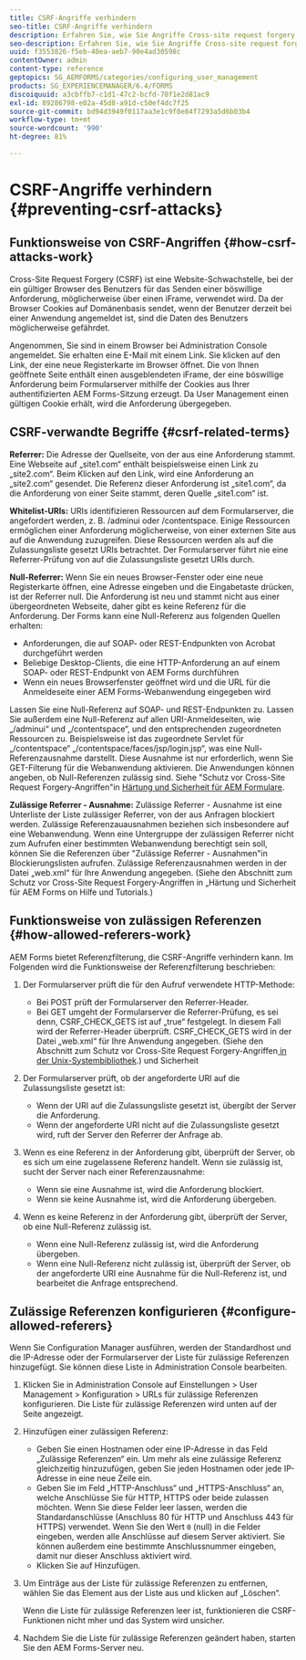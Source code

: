 ```yaml
---
title: CSRF-Angriffe verhindern
seo-title: CSRF-Angriffe verhindern
description: Erfahren Sie, wie Sie Angriffe Cross-site request forgery (CSRF) verhindern und Benutzerdaten vor Beschädigung schützen.
seo-description: Erfahren Sie, wie Sie Angriffe Cross-site request forgery (CSRF) verhindern und Benutzerdaten vor Beschädigung schützen.
uuid: f3553826-f5eb-40ea-aeb7-90e4ad30598c
contentOwner: admin
content-type: reference
geptopics: SG_AEMFORMS/categories/configuring_user_management
products: SG_EXPERIENCEMANAGER/6.4/FORMS
discoiquuid: a3cbffb7-c1d1-47c2-bcfd-70f1e2d81ac9
exl-id: 89286798-e02a-45d8-a91d-c50ef4dc7f25
source-git-commit: bd94d3949f0117aa3e1c9f0e84f7293a5d6b03b4
workflow-type: tm+mt
source-wordcount: '990'
ht-degree: 81%

---
```


# CSRF-Angriffe verhindern {#preventing-csrf-attacks}

## Funktionsweise von CSRF-Angriffen {#how-csrf-attacks-work}

Cross-Site Request Forgery (CSRF) ist eine Website-Schwachstelle, bei der ein gültiger Browser des Benutzers für das Senden einer böswillige Anforderung, möglicherweise über einen iFrame, verwendet wird. Da der Browser Cookies auf Domänenbasis sendet, wenn der Benutzer derzeit bei einer Anwendung angemeldet ist, sind die Daten des Benutzers möglicherweise gefährdet.

Angenommen, Sie sind in einem Browser bei Administration Console angemeldet. Sie erhalten eine E-Mail mit einem Link. Sie klicken auf den Link, der eine neue Registerkarte im Browser öffnet. Die von Ihnen geöffnete Seite enthält einen ausgeblendeten iFrame, der eine böswillige Anforderung beim Formularserver mithilfe der Cookies aus Ihrer authentifizierten AEM Forms-Sitzung erzeugt. Da User Management einen gültigen Cookie erhält, wird die Anforderung übergegeben.

## CSRF-verwandte Begriffe  {#csrf-related-terms}

**Referrer:** Die Adresse der Quellseite, von der aus eine Anforderung stammt. Eine Webseite auf „site1.com“ enthält beispielsweise einen Link zu „site2.com“. Beim Klicken auf den Link, wird eine Anforderung an „site2.com“ gesendet. Die Referenz dieser Anforderung ist „site1.com“, da die Anforderung von einer Seite stammt, deren Quelle „site1.com“ ist.

**Whitelist-URIs:** URIs identifizieren Ressourcen auf dem Formularserver, die angefordert werden, z. B. /adminui oder /contentspace. Einige Ressourcen ermöglichen einer Anforderung möglicherweise, von einer externen Site aus auf die Anwendung zuzugreifen. Diese Ressourcen werden als auf die Zulassungsliste gesetzt URIs betrachtet. Der Formularserver führt nie eine Referrer-Prüfung von auf die Zulassungsliste gesetzt URIs durch.

**Null-Referrer:** Wenn Sie ein neues Browser-Fenster oder eine neue Registerkarte öffnen, eine Adresse eingeben und die Eingabetaste drücken, ist der Referrer null. Die Anforderung ist neu und stammt nicht aus einer übergeordneten Webseite, daher gibt es keine Referenz für die Anforderung. Der Forms kann eine Null-Referenz aus folgenden Quellen erhalten:

* Anforderungen, die auf SOAP- oder REST-Endpunkten von Acrobat durchgeführt werden
* Beliebige Desktop-Clients, die eine HTTP-Anforderung an auf einem SOAP- oder REST-Endpunkt von AEM Forms durchführen
* Wenn ein neues Browserfenster geöffnet wird und die URL für die Anmeldeseite einer AEM Forms-Webanwendung eingegeben wird

Lassen Sie eine Null-Referenz auf SOAP- und REST-Endpunkten zu. Lassen Sie außerdem eine Null-Referenz auf allen URI-Anmeldeseiten, wie „/adminui“ und „/contentspace“, und den entsprechenden zugeordneten Ressourcen zu. Beispielsweise ist das zugeordnete Servlet für „/contentspace“ „/contentspace/faces/jsp/login.jsp“, was eine Null-Referenzausnahme darstellt. Diese Ausnahme ist nur erforderlich, wenn Sie GET-Filterung für die Webanwendung aktivieren. Die Anwendungen können angeben, ob Null-Referenzen zulässig sind. Siehe &quot;Schutz vor Cross-Site Request Forgery-Angriffen&quot;in [Härtung und Sicherheit für AEM Formulare](https://help.adobe.com/en_US/livecycle/11.0/HardeningSecurity/index.html).

**Zulässige Referrer - Ausnahme:** Zulässige Referrer - Ausnahme ist eine Unterliste der Liste zulässiger Referrer, von der aus Anfragen blockiert werden. Zulässige Referenzauausnahmen beziehen sich insbesondere auf eine Webanwendung. Wenn eine Untergruppe der zulässigen Referrer nicht zum Aufrufen einer bestimmten Webanwendung berechtigt sein soll, können Sie die Referenzen über &quot;Zulässige Referrer - Ausnahmen&quot;in Blockierungslisten aufrufen. Zulässige Referenzausnahmen werden in der Datei „web.xml“ für Ihre Anwendung angegeben. (Siehe den Abschnitt zum Schutz vor Cross-Site Request Forgery-Angriffen in „Härtung und Sicherheit für AEM Forms on Hilfe und Tutorials.)

## Funktionsweise von zulässigen Referenzen {#how-allowed-referers-work}

AEM Forms bietet Referenzfilterung, die CSRF-Angriffe verhindern kann. Im Folgenden wird die Funktionsweise der Referenzfilterung beschrieben:

1. Der Formularserver prüft die für den Aufruf verwendete HTTP-Methode:

   * Bei POST prüft der Formularserver den Referrer-Header.
   * Bei GET umgeht der Formularserver die Referrer-Prüfung, es sei denn, CSRF_CHECK_GETS ist auf „true“ festgelegt. In diesem Fall wird der Referrer-Header überprüft. CSRF_CHECK_GETS wird in der Datei „web.xml“ für Ihre Anwendung angegeben. (Siehe den Abschnitt zum Schutz vor Cross-Site Request Forgery-Angriffen[ in der Unix-Systembibliothek](https://help.adobe.com/en_US/livecycle/11.0/HardeningSecurity/index.html).) und Sicherheit

1. Der Formularserver prüft, ob der angeforderte URI auf die Zulassungsliste gesetzt ist:

   * Wenn der URI auf die Zulassungsliste gesetzt ist, übergibt der Server die Anforderung.
   * Wenn der angeforderte URI nicht auf die Zulassungsliste gesetzt wird, ruft der Server den Referrer der Anfrage ab.

1. Wenn es eine Referenz in der Anforderung gibt, überprüft der Server, ob es sich um eine zugelassene Referenz handelt. Wenn sie zulässig ist, sucht der Server nach einer Referenzausnahme:

   * Wenn sie eine Ausnahme ist, wird die Anforderung blockiert.
   * Wenn sie keine Ausnahme ist, wird die Anforderung übergeben.

1. Wenn es keine Referenz in der Anforderung gibt, überprüft der Server, ob eine Null-Referenz zulässig ist.

   * Wenn eine Null-Referenz zulässig ist, wird die Anforderung übergeben.
   * Wenn eine Null-Referenz nicht zulässig ist, überprüft der Server, ob der angeforderte URI eine Ausnahme für die Null-Referenz ist, und bearbeitet die Anfrage entsprechend.

## Zulässige Referenzen konfigurieren  {#configure-allowed-referers}

Wenn Sie Configuration Manager ausführen, werden der Standardhost und die IP-Adresse oder der Formularserver der Liste für zulässige Referenzen hinzugefügt. Sie können diese Liste in Administration Console bearbeiten.

1. Klicken Sie in Administration Console auf Einstellungen > User Management > Konfiguration > URLs für zulässige Referenzen konfigurieren. Die Liste für zulässige Referenzen wird unten auf der Seite angezeigt.
1. Hinzufügen einer zulässigen Referenz:

   * Geben Sie einen Hostnamen oder eine IP-Adresse in das Feld „Zulässige Referenzen“ ein. Um mehr als eine zulässige Referenz gleichzeitig hinzuzufügen, geben Sie jeden Hostnamen oder jede IP-Adresse in eine neue Zeile ein.
   * Geben Sie im Feld „HTTP-Anschluss“ und „HTTPS-Anschluss“ an, welche Anschlüsse Sie für HTTP, HTTPS oder beide zulassen möchten. Wenn Sie diese Felder leer lassen, werden die Standardanschlüsse (Anschluss 80 für HTTP und Anschluss 443 für HTTPS) verwendet. Wenn Sie den Wert `0` (null) in die Felder eingeben, werden alle Anschlüsse auf diesem Server aktiviert. Sie können außerdem eine bestimmte Anschlussnummer eingeben, damit nur dieser Anschluss aktiviert wird.
   * Klicken Sie auf Hinzufügen.

1. Um Einträge aus der Liste für zulässige Referenzen zu entfernen, wählen Sie das Element aus der Liste aus und klicken auf „Löschen“.

   Wenn die Liste für zulässige Referenzen leer ist, funktionieren die CSRF-Funktionen nicht mher und das System wird unsicher.

1. Nachdem Sie die Liste für zulässige Referenzen geändert haben, starten Sie den AEM Forms-Server neu.

